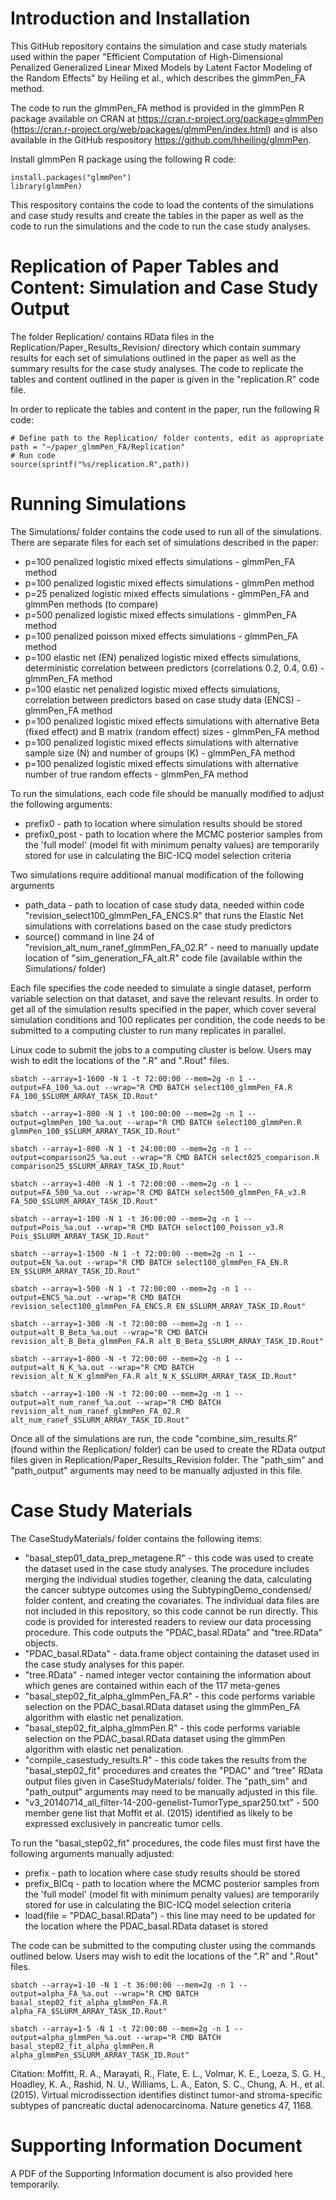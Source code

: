 # Introduction and Installation
This GitHub repository contains the simulation and case study materials used within the paper "Efficient Computation of High-Dimensional Penalized Generalized Linear Mixed Models by Latent Factor Modeling of the Random Effects" by Heiling et al., which describes the glmmPen_FA method. 

The code to run the glmmPen_FA method is provided in the glmmPen R package available on CRAN at https://cran.r-project.org/package=glmmPen (https://cran.r-project.org/web/packages/glmmPen/index.html) and is also available in the GitHub respository https://github.com/hheiling/glmmPen.

Install glmmPen R package using the following R code:

```
install.packages("glmmPen")
library(glmmPen)
```

This respository contains the code to load the contents of the simulations and case study results and create the tables in the paper as well as the code to run the simulations and the code to run the case study analyses.

# Replication of Paper Tables and Content: Simulation and Case Study Output

The folder Replication/ contains RData files in the Replication/Paper_Results_Revision/ directory which contain summary results for each set of simulations outlined in the paper as well as the summary results for the case study analyses. The code to replicate the tables and content outlined in the paper is given in the "replication.R" code file.

In order to replicate the tables and content in the paper, run the following R code:

```
# Define path to the Replication/ folder contents, edit as appropriate
path = "~/paper_glmmPen_FA/Replication"
# Run code
source(sprintf("%s/replication.R",path))
```

# Running Simulations

The Simulations/ folder contains the code used to run all of the simulations. There are separate files for each set of simulations described in the paper:

* p=100 penalized logistic mixed effects simulations - glmmPen_FA method
* p=100 penalized logistic mixed effects simulations - glmmPen method
* p=25 penalized logistic mixed effects simulations - glmmPen_FA and glmmPen methods (to compare)
* p=500 penalized logistic mixed effects simulations - glmmPen_FA method
* p=100 penalized poisson mixed effects simulations - glmmPen_FA method
* p=100 elastic net (EN) penalized logistic mixed effects simulations, deterministic correlation between predictors (correlations 0.2, 0.4, 0.6) - glmmPen_FA method
* p=100 elastic net penalized logistic mixed effects simulations, correlation between predictors based on case study data (ENCS) - glmmPen_FA method
* p=100 penalized logistic mixed effects simulations with alternative Beta (fixed effect) and B matrix (random effect) sizes - glmmPen_FA method
* p=100 penalized logistic mixed effects simulations with alternative sample size (N) and number of groups (K) - glmmPen_FA method
* p=100 penalized logistic mixed effects simulations with alternative number of true random effects - glmmPen_FA method

To run the simulations, each code file should be manually modified to adjust the following arguments:

* prefix0 - path to location where simulation results should be stored
* prefix0_post - path to location where the MCMC posterior samples from the 'full model' (model fit with minimum penalty values) are temporarily stored for use in calculating the BIC-ICQ model selection criteria

Two simulations require additional manual modification of the following arguments 
* path_data - path to location of case study data, needed within code "revision_select100_glmmPen_FA_ENCS.R" that runs the Elastic Net simulations with correlations based on the case study predictors
* source() command in line 24 of "revision_alt_num_ranef_glmmPen_FA_02.R" - need to manually update location of "sim_generation_FA_alt.R" code file (available within the Simulations/ folder)

Each file specifies the code needed to simulate a single dataset, perform variable selection on that dataset, and save the relevant results. In order to get all of the simulation results specified in the paper, which cover several simulation conditions and 100 replicates per condition, the code needs to be submitted to a computing cluster to run many replicates in parallel. 

Linux code to submit the jobs to a computing cluster is below. Users may wish to edit the locations of the ".R" and ".Rout" files.

```
sbatch --array=1-1600 -N 1 -t 72:00:00 --mem=2g -n 1 --output=FA_100_%a.out --wrap="R CMD BATCH select100_glmmPen_FA.R FA_100_$SLURM_ARRAY_TASK_ID.Rout"

sbatch --array=1-800 -N 1 -t 100:00:00 --mem=2g -n 1 --output=glmmPen_100_%a.out --wrap="R CMD BATCH select100_glmmPen.R glmmPen_100_$SLURM_ARRAY_TASK_ID.Rout"

sbatch --array=1-800 -N 1 -t 24:00:00 --mem=2g -n 1 --output=comparison25_%a.out --wrap="R CMD BATCH select025_comparison.R comparison25_$SLURM_ARRAY_TASK_ID.Rout"

sbatch --array=1-400 -N 1 -t 72:00:00 --mem=2g -n 1 --output=FA_500_%a.out --wrap="R CMD BATCH select500_glmmPen_FA_v3.R FA_500_$SLURM_ARRAY_TASK_ID.Rout"

sbatch --array=1-100 -N 1 -t 36:00:00 --mem=2g -n 1 --output=Pois_%a.out --wrap="R CMD BATCH select100_Poisson_v3.R Pois_$SLURM_ARRAY_TASK_ID.Rout"

sbatch --array=1-1500 -N 1 -t 72:00:00 --mem=2g -n 1 --output=EN_%a.out --wrap="R CMD BATCH select100_glmmPen_FA_EN.R EN_$SLURM_ARRAY_TASK_ID.Rout"

sbatch --array=1-500 -N 1 -t 72:00:00 --mem=2g -n 1 --output=ENCS_%a.out --wrap="R CMD BATCH revision_select100_glmmPen_FA_ENCS.R EN_$SLURM_ARRAY_TASK_ID.Rout"

sbatch --array=1-300 -N -t 72:00:00 --mem=2g -n 1 --output=alt_B_Beta_%a.out --wrap="R CMD BATCH revision_alt_B_Beta_glmmPen_FA.R alt_B_Beta_$SLURM_ARRAY_TASK_ID.Rout"

sbatch --array=1-800 -N -t 72:00:00 --mem=2g -n 1 --output=alt_N_K_%a.out --wrap="R CMD BATCH revision_alt_N_K_glmmPen_FA.R alt_N_K_$SLURM_ARRAY_TASK_ID.Rout"

sbatch --array=1-100 -N -t 72:00:00 --mem=2g -n 1 --output=alt_num_ranef_%a.out --wrap="R CMD BATCH revision_alt_num_ranef_glmmPen_FA_02.R alt_num_ranef_$SLURM_ARRAY_TASK_ID.Rout"
```

Once all of the simulations are run, the code "combine_sim_results.R" (found within the Replication/ folder) can be used to create the RData output files given in Replication/Paper_Results_Revision folder. The "path_sim" and "path_output" arguments may need to be manually adjusted in this file.

# Case Study Materials

The CaseStudyMaterials/ folder contains the following items:

* "basal_step01_data_prep_metagene.R" - this code was used to create the dataset used in the case study analyses. The procedure includes merging the individual studies together, cleaning the data, calculating the cancer subtype outcomes using the SubtypingDemo_condensed/ folder content, and creating the covariates. The individual data files are not included in this repository, so this code cannot be run directly. This code is provided for interested readers to review our data processing procedure. This code outputs the "PDAC_basal.RData" and "tree.RData" objects.
* "PDAC_basal.RData" - data.frame object containing the dataset used in the case study analyses for this paper.
* "tree.RData" - named integer vector containing the information about which genes are contained within each of the 117 meta-genes
* "basal_step02_fit_alpha_glmmPen_FA.R" - this code performs variable selection on the PDAC_basal.RData dataset using the glmmPen_FA algorithm with elastic net penalization.
* "basal_step02_fit_alpha_glmmPen.R" - this code performs variable selection on the PDAC_basal.RData dataset using the glmmPen algorithm with elastic net penalization.
* "compile_casestudy_results.R" - this code takes the results from the "basal_step02_fit" procedures and creates the "PDAC" and "tree" RData output files given in CaseStudyMaterials/ folder. The "path_sim" and "path_output" arguments may need to be manually adjusted in this file.
* "v3_20140714_all_filter-14-200-genelist-TumorType_spar250.txt" - 500 member gene list that Moffit et al. (2015) identified as likely to be expressed exclusively in pancreatic tumor cells. 

To run the "basal_step02_fit" procedures, the code files must first have the following arguments manually adjusted:

* prefix - path to location where case study results should be stored
* prefix_BICq - path to location where the MCMC posterior samples from the 'full model' (model fit with minimum penalty values) are temporarily stored for use in calculating the BIC-ICQ model selection criteria
* load(file = "PDAC_basal.RData") - this line may need to be updated for the location where the PDAC_basal.RData dataset is stored 

The code can be submitted to the computing cluster using the commands outlined below. Users may wish to edit the locations of the ".R" and ".Rout" files.

```
sbatch --array=1-10 -N 1 -t 36:00:00 --mem=2g -n 1 --output=alpha_FA_%a.out --wrap="R CMD BATCH basal_step02_fit_alpha_glmmPen_FA.R alpha_FA_$SLURM_ARRAY_TASK_ID.Rout"

sbatch --array=1-5 -N 1 -t 72:00:00 --mem=2g -n 1 --output=alpha_glmmPen_%a.out --wrap="R CMD BATCH basal_step02_fit_alpha_glmmPen.R alpha_glmmPen_$SLURM_ARRAY_TASK_ID.Rout"
```

Citation:
Moffitt, R. A., Marayati, R., Flate, E. L., Volmar, K. E., Loeza, S. G. H., Hoadley, K. A., Rashid, N. U., Williams, L. A., Eaton, S. C., Chung, A. H., et al. (2015). Virtual microdissection identifies distinct tumor-and stroma-specific subtypes of pancreatic ductal adenocarcinoma. Nature genetics 47, 1168.

# Supporting Information Document

A PDF of the Supporting Information document is also provided here temporarily.

